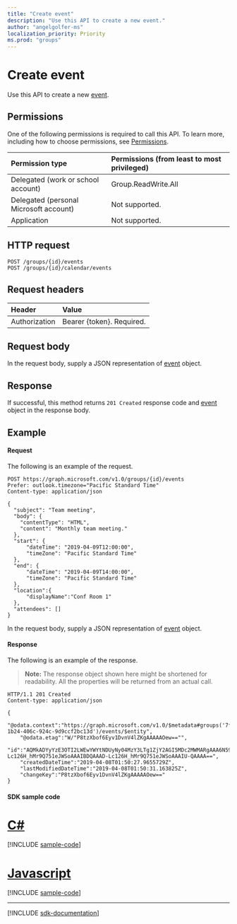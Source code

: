 ```yaml
---
title: "Create event"
description: "Use this API to create a new event."
author: "angelgolfer-ms"
localization_priority: Priority
ms.prod: "groups"
---
```


# Create event
Use this API to create a new [event](../resources/event.md).

## Permissions
One of the following permissions is required to call this API. To learn more, including how to choose permissions, see [Permissions](/graph/permissions-reference).

|Permission type      | Permissions (from least to most privileged)              |
|:--------------------|:---------------------------------------------------------|
|Delegated (work or school account) | Group.ReadWrite.All    |
|Delegated (personal Microsoft account) | Not supported.    |
|Application | Not supported. |

## HTTP request
<!-- { "blockType": "ignored" } -->
```http
POST /groups/{id}/events
POST /groups/{id}/calendar/events
```

## Request headers
| Header       | Value |
|:---------------|:--------|
| Authorization  | Bearer {token}. Required.  |

## Request body
In the request body, supply a JSON representation of [event](../resources/event.md) object.

## Response
If successful, this method returns `201 Created` response code and [event](../resources/event.md) object in the response body.

## Example
#### Request
The following is an example of the request.
<!-- {
  "blockType": "request",
  "name": "create_event_from_group"
}-->
```http
POST https://graph.microsoft.com/v1.0/groups/{id}/events
Prefer: outlook.timezone="Pacific Standard Time"
Content-type: application/json

{
  "subject": "Team meeting",
  "body": {
    "contentType": "HTML",
    "content": "Monthly team meeting."
  },
  "start": {
      "dateTime": "2019-04-09T12:00:00",
      "timeZone": "Pacific Standard Time"
  },
  "end": {
      "dateTime": "2019-04-09T14:00:00",
      "timeZone": "Pacific Standard Time"
  },
  "location":{
      "displayName":"Conf Room 1"
  },
  "attendees": []
}
```
In the request body, supply a JSON representation of [event](../resources/event.md) object.

#### Response
The following is an example of the response.
>**Note:** The response object shown here might be shortened for readability. All the properties will be returned from an actual call.

<!-- {
  "blockType": "response",
  "truncated": true,
  "@odata.type": "microsoft.graph.event"
} -->
```http
HTTP/1.1 201 Created
Content-type: application/json

{
	"@odata.context":"https://graph.microsoft.com/v1.0/$metadata#groups('7fe8323e-1b24-406c-924c-9d9ccf2bc13d')/events/$entity",
	"@odata.etag":"W/"P8tzXbof6Eyv1DvnV4lZKgAAAAAOew=="",
	"id":"AQMkADYyYzE3OTI2LWEwYWYtNDUyNy04MzY3LTg1ZjY2AGI5MDc2MWMARgAAA6N59kpn6OZEoMnfCg9P4B8HAD-Lc126H_hMr9Q751eJWSoAAAIBDQAAAD-Lc126H_hMr9Q751eJWSoAAAIU-QAAAA==",
	"createdDateTime":"2019-04-08T01:50:27.9655729Z",
	"lastModifiedDateTime":"2019-04-08T01:50:31.163825Z",
	"changeKey":"P8tzXbof6Eyv1DvnV4lZKgAAAAAOew=="
}
```
#### SDK sample code
# [C#](#tab/cs)
[!INCLUDE [sample-code](../includes/create_event_from_group-Cs-snippets.md)]

# [Javascript](#tab/javascript)
[!INCLUDE [sample-code](../includes/create_event_from_group-Javascript-snippets.md)]

---

[!INCLUDE [sdk-documentation](../includes/snippets_sdk_documentation_link.md)]

<!-- uuid: 8fcb5dbc-d5aa-4681-8e31-b001d5168d79
2015-10-25 14:57:30 UTC -->
<!-- {
  "type": "#page.annotation",
  "description": "Create Event",
  "keywords": "",
  "section": "documentation",
  "tocPath": "",
  "suppressions": [
    "Error: /api-reference/v1.0/api/group-post-events.md:\r\n      BookmarkMissing: '[#tab/cs](C#)'. Did you mean: #c (score: 5)",
    "Error: /api-reference/v1.0/api/group-post-events.md:\r\n      BookmarkMissing: '[#tab/javascript](Javascript)'. Did you mean: #javascript (score: 4)"
  ]
}-->
